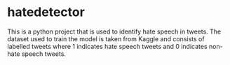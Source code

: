 # hatedetector
This is a python project that is used to identify hate speech in tweets. The dataset used to train the model is taken from Kaggle and consists of labelled tweets where 1 indicates hate speech tweets and 0 indicates non-hate speech tweets.
